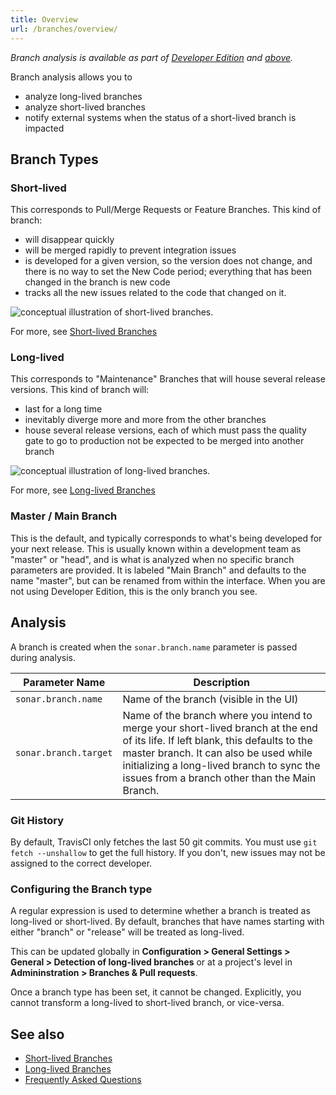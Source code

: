 ```yaml
---
title: Overview
url: /branches/overview/
---
```


<!-- sonarqube -->
_Branch analysis is available as part of [Developer Edition](https://redirect.sonarsource.com/editions/developer.html) and [above](https://www.sonarsource.com/plans-and-pricing/)._
<!-- /sonarqube -->


Branch analysis allows you to

* analyze long-lived branches
* analyze short-lived branches
* notify external systems when the status of a short-lived branch is impacted

## Branch Types

### Short-lived

This corresponds to Pull/Merge Requests or Feature Branches. This kind of branch:

* will disappear quickly
* will be merged rapidly to prevent integration issues
* is developed for a given version, so the version does not change,
  and there is no way to set the New Code period; everything that has been changed in the branch is new code
* tracks all the new issues related to the code that changed on it.

![conceptual illustration of short-lived branches.](/images/short-lived-branch-concept.png)

For more, see [Short-lived Branches](/branches/short-lived-branches/)

### Long-lived

This corresponds to "Maintenance" Branches that will house several release versions.
This kind of branch will:

* last for a long time
* inevitably diverge more and more from the other branches
* house several release versions, each of which must pass the quality gate
  to go to production not be expected to be merged into another branch

![conceptual illustration of long-lived branches.](/images/long-lived-branch-concept.png)

For more, see [Long-lived Branches](/branches/long-lived-branches/)

### Master / Main Branch

This is the default, and typically corresponds to what's being developed for
your next release. This is usually known within a development team as
"master" or "head", and is what is analyzed when no specific branch parameters
are provided. It is labeled "Main Branch" and defaults to the name "master",
but can be renamed from within the interface. When you are not using Developer Edition, this is the only branch you see.

## Analysis

A branch is created when the `sonar.branch.name` parameter is passed during analysis.

| Parameter Name        | Description                                                                                                                                                                                                                                                             |
| --------------------- | ----------------------------------------------------------------------------------------------------------------------------------------------------------------------------------------------------------------------------------------------------------------------- |
| `sonar.branch.name`   | Name of the branch (visible in the UI)                                                                                                                                                                                                                                  |
| `sonar.branch.target` | Name of the branch where you intend to merge your short-lived branch at the end of its life. If left blank, this defaults to the master branch. It can also be used while initializing a long-lived branch to sync the issues from a branch other than the Main Branch. |

### Git History

By default, TravisCI only fetches the last 50 git commits. You must use `git fetch --unshallow` to get the full history. If you don't, new issues may not be assigned to the correct developer.

### Configuring the Branch type

A regular expression is used to determine whether a branch is treated as long-lived or short-lived. By default, branches that have names starting with either "branch" or "release" will be treated as long-lived.

This can be updated <!-- sonarqube -->globally in **Configuration > General Settings > General > Detection of long-lived branches** or <!-- /sonarqube -->at a project's level in **Admininstration > Branches & Pull requests**.

Once a branch type has been set, it cannot be changed. Explicitly, you cannot transform a long-lived to short-lived branch, or vice-versa.

## See also
* [Short-lived Branches](/branches/short-lived-branches/)
* [Long-lived Branches](/branches/long-lived-branches/)
* [Frequently Asked Questions](/branches/branches-faq/)
